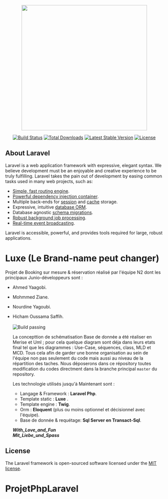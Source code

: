 <p align="center"><img src="https://res.cloudinary.com/dtfbvvkyp/image/upload/v1566331377/laravel-logolockup-cmyk-red.svg" width="400"></p>

<p align="center">
<a href="https://travis-ci.org/laravel/framework"><img src="https://travis-ci.org/laravel/framework.svg" alt="Build Status"></a>
<a href="https://packagist.org/packages/laravel/framework"><img src="https://poser.pugx.org/laravel/framework/d/total.svg" alt="Total Downloads"></a>
<a href="https://packagist.org/packages/laravel/framework"><img src="https://poser.pugx.org/laravel/framework/v/stable.svg" alt="Latest Stable Version"></a>
<a href="https://packagist.org/packages/laravel/framework"><img src="https://poser.pugx.org/laravel/framework/license.svg" alt="License"></a>
</p>

## About Laravel

Laravel is a web application framework with expressive, elegant syntax. We believe development must be an enjoyable and creative experience to be truly fulfilling. Laravel takes the pain out of development by easing common tasks used in many web projects, such as:

- [Simple, fast routing engine](https://laravel.com/docs/routing).
- [Powerful dependency injection container](https://laravel.com/docs/container).
- Multiple back-ends for [session](https://laravel.com/docs/session) and [cache](https://laravel.com/docs/cache) storage.
- Expressive, intuitive [database ORM](https://laravel.com/docs/eloquent).
- Database agnostic [schema migrations](https://laravel.com/docs/migrations).
- [Robust background job processing](https://laravel.com/docs/queues).
- [Real-time event broadcasting](https://laravel.com/docs/broadcasting).

Laravel is accessible, powerful, and provides tools required for large, robust applications.
# Luxe (Le Brand-name peut changer)
Projet de Booking sur mesure & réservation réalisé par l'équipe N2 dont les principaux Junio-développeurs sont :
- Ahmed Yaagobi.
- Mohmmed Ziane.
- Nourdine Yagoubi.
- Hicham Oussama Saffih.
<br> <br>
![Build passing](https://img.shields.io/badge/Contact%20us-Any%20time-yellowgreen)

  La concepttion de schématisation Base de donnée a été réaliser en Merise et Uml ; pour cela quelque diagram sont déja dans leurs etats final tel que les diagrammes : Use-Case, séquences, class, MLD et MCD. Tous cela afin de garder une bonne organisation au sein de l'équipe  non pas seulement du code mais aussi au niveau de la répartition des taches. Nous déposerons dans ce répository toutes modification du codes directment dans la branche principal `master` du repository.
  
  Les technologie utilisés jusqu'à Maintenant sont :
  - Langage & Framework : **Laravel Php**.
  - Template static : **Luxe** .
  - Template engine : **Twig**.
  - Orm : **Eloquent** (plus ou moins optionnel et décisionnel avec l'équipe).
  - Base de donnée & requétage: **Sql Server en Transact-Sql**.
  
  
  ***_With_Love_and_Fun_*** 
  <br>
  ***_Mit_Liebe_und_Spass_***

## License

The Laravel framework is open-sourced software licensed under the [MIT license](https://opensource.org/licenses/MIT).
# ProjetPhpLaravel
